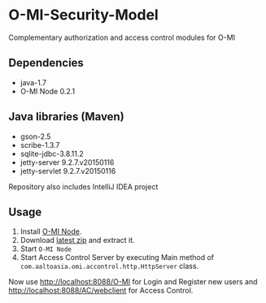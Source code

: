 # O-MI-Security-Model
Complementary authorization and access control modules for O-MI

Dependencies
------------
- java-1.7
- O-MI Node 0.2.1

Java libraries (Maven)
--------------
- gson-2.5
- scribe-1.3.7
- sqlite-jdbc-3.8.11.2
- jetty-server 9.2.7.v20150116
- jetty-servlet 9.2.7.v20150116

Repository also includes IntelliJ IDEA project

Usage
------------
1. Install [O-MI Node](https://github.com/AaltoAsia/O-MI).
2. Download [latest zip](https://github.com/filiroman/O-MI-Security-Model/archive/master.zip) and extract it.
3. Start `O-MI Node`
4. Start Access Control Server by executing Main method of `com.aaltoasia.omi.accontrol.http.HttpServer` class.

Now use [http://localhost:8088/O-MI](http://localhost:8088/O-MI) for Login and Register new users and [http://localhost:8088/AC/webclient](http://localhost:8088/AC/webclient) for Access Control.
